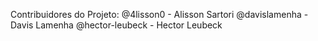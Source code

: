 Contribuidores do Projeto:
@4lisson0 - Alisson Sartori
@davislamenha - Davis Lamenha
@hector-leubeck - Hector Leubeck
